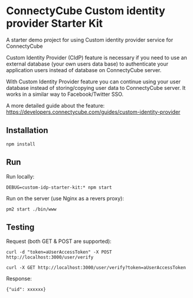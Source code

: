 # ConnectyCube Custom identity provider Starter Kit

A starter demo project for using Custom identity provider service for ConnectyCube

Custom Identity Provider (CIdP) feature is necessary if you need to use an external database (your own users data base) to authenticate your application users instead of database on ConnectyCube server.

With Custom Identity Provider feature you can continue using your user database instead of storing/copying user data to ConnectyCube server. It works in a similar way to Facebook/Twitter SSO.

A more detailed guide about the feature:
https://developers.connectycube.com/guides/custom-identity-provider


## Installation

`npm install`


## Run

Run locally:

`DEBUG=custom-idp-starter-kit:* npm start`

Run on the server (use Nginx as a revers proxy):

`pm2 start ./bin/www`

## Testing

Request (both GET & POST are supported):

`curl -d "token=aUserAccessToken" -X POST http://localhost:3000/user/verify`

`curl -X GET http://localhost:3000/user/verify?token=aUserAccessToken`

Response:

`{"uid": xxxxxx}`
